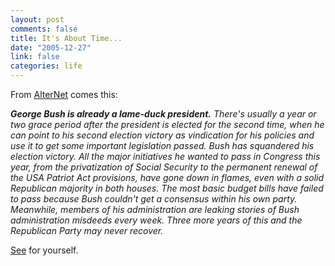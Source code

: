 ```yaml
--- 
layout: post
comments: false
title: It's About Time...
date: "2005-12-27"
link: false
categories: life
---
```

From <a href="http://alternet.org" title="AlterNet">AlterNet</a> comes this:

<cite>
<strong>George Bush is already a lame-duck president.</strong> There's usually a year or two grace period after the president is elected for the second time, when he can point to his second election victory as vindication for his policies and use it to get some important legislation passed. Bush has squandered his election victory. All the major initiatives he wanted to pass in Congress this year, from the privatization of Social Security to the permanent renewal of the USA Patriot Act provisions, have gone down in flames, even with a solid Republican majority in both houses. The most basic budget bills have failed to pass because Bush couldn't get a consensus within his own party. Meanwhile, members of his administration are leaking stories of Bush administration misdeeds every week. Three more years of this and the Republican Party may never recover.
</cite>

<a href="http://www.alternet.org/story/29877/" title="2005 Media Follies!">See</a> for yourself.
